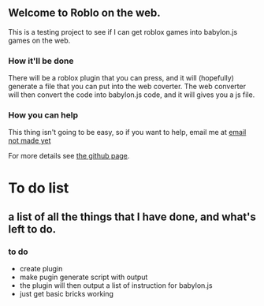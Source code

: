 ## Welcome to Roblo on the web.
This is a testing project to see if I can get roblox games into babylon.js games on the web.
### How it'll be done
There will be a roblox plugin that you can press, and it will (hopefully) generate a file that you can put into the web coverter. The web converter will then convert the code into babylon.js code, and it will gives you a js file.
### How you can help
This thing isn't going to be easy, so if you want to help, email me at [email not made yet](javascript:void)

For more details see [the github page](https://github.com/leaf456/robloweb).
# To do list
## a list of all the things that I have done, and what's left to do.
### to do
* create plugin
* make pugin generate script with output
* the plugin will then output a list of instruction for babylon.js
* just get basic bricks working
